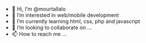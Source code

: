 - 👋 Hi, I’m @mourtallalo
- 👀 I’m interested in web/mobile development
- 🌱 I’m currently learning html, css, php and javascript
- 💞️ I’m looking to collaborate on ...
- 📫 How to reach me ...

<!---
mourtallalo/mourtallalo is a ✨ special ✨ repository because its `README.md` (this file) appears on your GitHub profile.
You can click the Preview link to take a look at your changes.
--->
